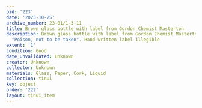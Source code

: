```yaml
---
pid: '223'
date: '2023-10-25'
archive_number: 23-01/1-3-11
title: Brown glass bottle with label from Gordon Chemist Masterton
description: Brown glass bottle with label from Gordon Chemist Masterton, side reads
  "Poison, not to be taken". Hand written label illegible
extent: '1'
condition: Good
date_unvalidated: Unknown
creator: Unknown
collector: Unknown
materials: Glass, Paper, Cork, Liquid
collection: tinui
key: object
order: '222'
layout: tinui_item
---
```

